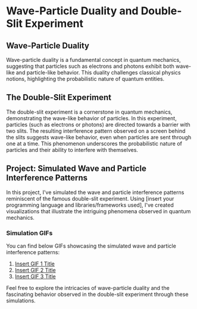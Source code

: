 # Wave-Particle Duality and Double-Slit Experiment

## Wave-Particle Duality

Wave-particle duality is a fundamental concept in quantum mechanics, suggesting that particles such as electrons and photons exhibit both wave-like and particle-like behavior. This duality challenges classical physics notions, highlighting the probabilistic nature of quantum entities.

## The Double-Slit Experiment

The double-slit experiment is a cornerstone in quantum mechanics, demonstrating the wave-like behavior of particles. In this experiment, particles (such as electrons or photons) are directed towards a barrier with two slits. The resulting interference pattern observed on a screen behind the slits suggests wave-like behavior, even when particles are sent through one at a time. This phenomenon underscores the probabilistic nature of particles and their ability to interfere with themselves.

## Project: Simulated Wave and Particle Interference Patterns

In this project, I've simulated the wave and particle interference patterns reminiscent of the famous double-slit experiment. Using [insert your programming language and libraries/frameworks used], I've created visualizations that illustrate the intriguing phenomena observed in quantum mechanics.

### Simulation GIFs

You can find below GIFs showcasing the simulated wave and particle interference patterns:

1. [Insert GIF 1 Title](URL_of_GIF_1)
2. [Insert GIF 2 Title](URL_of_GIF_2)
3. [Insert GIF 3 Title](URL_of_GIF_3)

Feel free to explore the intricacies of wave-particle duality and the fascinating behavior observed in the double-slit experiment through these simulations.
